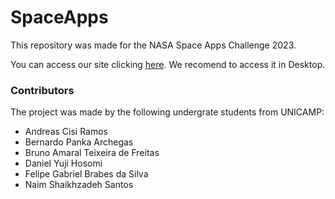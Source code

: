 # SpaceApps

This repository was made for the NASA Space Apps Challenge 2023.

You can access our site clicking [here](https://oceangardens.github.io). We recomend to access it in Desktop.

### Contributors

The project was made by the following undergrate students from UNICAMP:

- Andreas Cisi Ramos
- Bernardo Panka Archegas
- Bruno Amaral Teixeira de Freitas
- Daniel Yuji Hosomi
- Felipe Gabriel Brabes da Silva
- Naim Shaikhzadeh Santos
